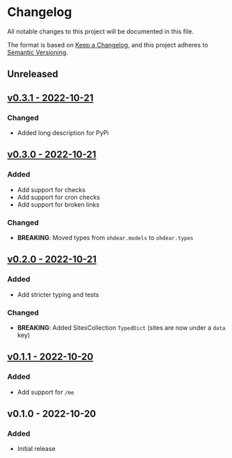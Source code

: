 # Changelog

All notable changes to this project will be documented in this file.

The format is based on [Keep a Changelog](https://keepachangelog.com), and this project adheres to [Semantic Versioning](https://semver.org).

## Unreleased

## [v0.3.1 - 2022-10-21](https://github.com/owenvoke/ohdear-python-sdk/compare/v0.3.0...v0.3.1)

### Changed
- Added long description for PyPi

## [v0.3.0 - 2022-10-21](https://github.com/owenvoke/ohdear-python-sdk/compare/v0.2.0...v0.3.0)

### Added
- Add support for checks
- Add support for cron checks
- Add support for broken links

### Changed
- **BREAKING**: Moved types from `ohdear.models` to `ohdear.types`

## [v0.2.0 - 2022-10-21](https://github.com/owenvoke/ohdear-python-sdk/compare/v0.1.1...v0.2.0)

### Added
- Add stricter typing and tests

### Changed
- **BREAKING**: Added SitesCollection `TypedDict` (sites are now under a `data` key)

## [v0.1.1 - 2022-10-20](https://github.com/owenvoke/ohdear-python-sdk/compare/v0.1.0...v0.1.1)

### Added
- Add support for `/me`

## v0.1.0 - 2022-10-20

### Added
- Initial release
